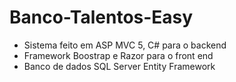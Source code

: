 # Banco-Talentos-Easy

- Sistema feito em ASP MVC 5, C# para o backend
- Framework Boostrap e Razor para o front end
- Banco de dados SQL Server
Entity Framework
